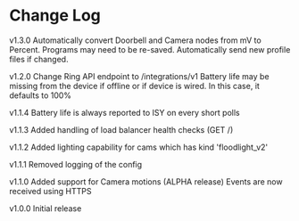 # Change Log

v1.3.0
Automatically convert Doorbell and Camera nodes from mV to Percent. Programs may need to be re-saved.
Automatically send new profile files if changed.

v1.2.0
Change Ring API endpoint to /integrations/v1
Battery life may be missing from the device if offline or if device is wired. In this case, it defaults to 100%

v1.1.4
Battery life is always reported to ISY on every short polls

v1.1.3
Added handling of load balancer health checks (GET /)

v1.1.2
Added lighting capability for cams which has kind 'floodlight_v2'

v1.1.1
Removed logging of the config

v1.1.0
Added support for Camera motions (ALPHA release)
Events are now received using HTTPS

v1.0.0
Initial release


